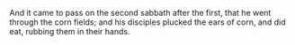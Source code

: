And it came to pass on the second sabbath after the first, that he went through the corn fields; and his disciples plucked the ears of corn, and did eat, rubbing them in their hands.
